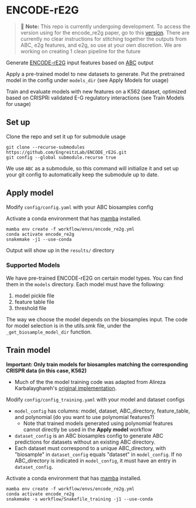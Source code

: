 # ENCODE-rE2G
> :memo: **Note:** This repo is currently undergoing development. To access the version using for the encode_re2g paper, go to this [version](https://github.com/EngreitzLab/ENCODE_rE2G/tree/1906b6dcd97269374778e67592168c9da2dc455a). There are currently no clear instructions for stitching together the outputs from ABC, e2g features, and e2g, so use at your own discretion. We are working on creating 1 clean pipeline for the future

Generate [ENCODE-rE2G](https://github.com/karbalayghareh/ENCODE-E2G) input features based on [ABC](https://github.com/broadinstitute/ABC-Enhancer-Gene-Prediction) output

Apply a pre-trained model to new datasets to generate. Put the pretrained model in the config under `models_dir` (see Apply Models for usage)

Train and evaluate models with new features on a K562 dataset, optimized based on CRISPRi validated E-G regulatory interactions (see Train Models for usage)

## Set up

Clone the repo and set it up for submodule usage
```
git clone --recurse-submodules https://github.com/EngreitzLab/ENCODE_rE2G.git
git config --global submodule.recurse true
```
We use `ABC` as a submodule, so this command will initialize it and set up your git config to automatically keep the submodule up to date.

## Apply model

Modify `config/config.yaml` with your ABC biosamples config

Activate a conda environment that has [mamba](https://mamba.readthedocs.io/en/latest/installation/mamba-installation.html) installed. 

```
mamba env create -f workflow/envs/encode_re2g.yml
conda activate encode_re2g
snakemake -j1 --use-conda
```

Output will show up in the `results/` directory

### Supported Models

We have pre-trained ENCODE-rE2G on certain model types. You can find them in the `models` directory.
Each model must have the following:
1. model pickle file
2. feature table file
3. threshold file

The way we choose the model depends on the biosamples input. The code for model selection is in
the utils.smk file, under the `_get_biosample_model_dir` function.

## Train model

**Important: Only train models for biosamples matching the corresponding CRISPR data (in this case, K562)**
- Much of the the model training code was adapted from Alireza Karbalayghareh's [original implementation](https://github.com/karbalayghareh/ENCODE-E2G).

Modify `config/config_training.yaml` with your model and dataset configs
- `model_config` has columns:  model, dataset, ABC_directory, feature_table, and polynomial (do you want to use polynomial features?)
    - Note that trained models generated using polynomial features cannot directly be used in the **Apply model** workflow
- `dataset_config` is an ABC biosamples config to generate ABC predictions for datasets without an existing ABC directory. 
- Each dataset must correspond to a unique ABC_directory, with "biosample" in `dataset_config` equals "dataset" in `model_config`. If no ABC_directory is indicated in `model_config`, it must have an entry in `dataset_config`.

Activate a conda environment that has [mamba](https://mamba.readthedocs.io/en/latest/installation/mamba-installation.html) installed. 

```
mamba env create -f workflow/envs/encode_re2g.yml 
conda activate encode_re2g 
snakemake -s workflow/Snakefile_training -j1 --use-conda
```

